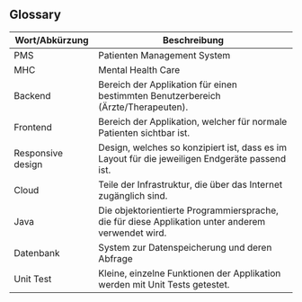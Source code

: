 <!-- Bitte Unterkapitel mit ### fortführen damit das Dokument nach dem Merge dann bereits sauber gegliedert ist -->
## Glossary

Wort/Abkürzung | Beschreibung
-----|--------
PMS | Patienten Management System
MHC | Mental Health Care
Backend | Bereich der Applikation für einen bestimmten Benutzerbereich (Ärzte/Therapeuten).
Frontend | Bereich der Applikation, welcher für normale Patienten sichtbar ist.
Responsive design | Design, welches so konzipiert ist, dass es im Layout für die jeweiligen Endgeräte passend ist.
Cloud | Teile der Infrastruktur, die über das Internet zugänglich sind.
Java | Die objektorientierte Programmiersprache, die für diese Applikation unter anderem verwendet wird.
Datenbank | System zur Datenspeicherung und deren Abfrage
Unit Test | Kleine, einzelne Funktionen der Applikation werden mit Unit Tests getestet.
